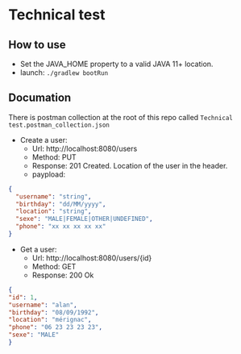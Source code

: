 # Technical test 

## How to use

+ Set the JAVA_HOME property to a valid JAVA 11+ location.
+ launch: `./gradlew bootRun`

## Documation

There is postman collection at the root of this repo called `Technical test.postman_collection.json`

+ Create a user: 
  + Url: http://localhost:8080/users
  + Method: PUT
  + Response: 201 Created. Location of the user in the header.
  + paypload:
```json
{
  "username": "string",
  "birthday": "dd/MM/yyyy",
  "location": "string",
  "sexe": "MALE|FEMALE|OTHER|UNDEFINED",
  "phone": "xx xx xx xx xx"
}
```


+ Get a user:
  + Url: http://localhost:8080/users/{id}
  + Method: GET
  + Response: 200 Ok

```json
{
"id": 1,
"username": "alan",
"birthday": "08/09/1992",
"location": "mérignac",
"phone": "06 23 23 23 23",
"sexe": "MALE"
}
```
